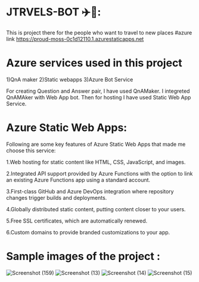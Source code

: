 # JTRVELS-BOT ✈️🧳:

This is project there for the people who want to travel to new places 
#azure link  https://proud-moss-0c1d12110.1.azurestaticapps.net

# Azure services used in this project

1)QnA maker 2)Static webapps 3)Azure Bot Service

For creating Question and Answer pair, I have used QnAMaker. I integreted QnAMAker with Web App bot. Then for hosting I have used Static Web App Service.
# Azure Static Web Apps: 

Following are some key features of Azure Static Web Apps that made me choose this service:

1.Web hosting for static content like HTML, CSS, JavaScript, and images.

2.Integrated API support provided by Azure Functions with the option to link an existing Azure Functions app using a standard account.

3.First-class GitHub and Azure DevOps integration where repository changes trigger builds and deployments.

4.Globally distributed static content, putting content closer to your users.

5.Free SSL certificates, which are automatically renewed.

6.Custom domains to provide branded customizations to your app.


# Sample images of the project :
![Screenshot (159)](https://user-images.githubusercontent.com/96164870/174835958-2af5d69c-b469-44b5-a3d7-86da6abba34c.png)
![Screenshot (13)](https://user-images.githubusercontent.com/96164870/175937954-66d9813e-0c85-4a92-9d0d-3d9ecfe4632b.png)
![Screenshot (14)](https://user-images.githubusercontent.com/96164870/175937964-b4fa0242-616f-4a13-97fa-bceca778d962.png)
![Screenshot (15)](https://user-images.githubusercontent.com/96164870/175937968-26da64e4-2455-4340-b5e9-baae0d8621dc.png)



